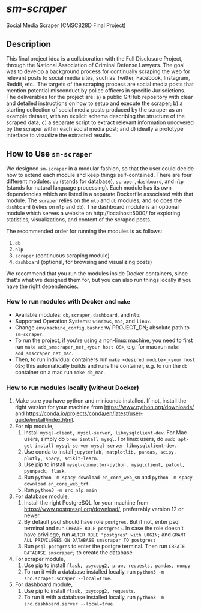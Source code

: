 # _sm-scraper_
Social Media Scraper (CMSC828D Final Project)

## Description

This final project idea is a collaboration with the Full Disclosure Project,
through the National Association of Criminal Defense Lawyers. The goal was to
develop a background process for continually scraping the web for relevant
posts to social media sites, such as Twitter, Facebook, Instagram, Reddit,
etc.. The targets of the scraping process are social media posts that mention
potential misconduct by police officers in specific Jurisdictions. The
deliverables for the project are: a) a public GitHub repository with clear and
detailed instructions on how to setup and execute the scraper; b) a starting
collection of social media posts produced by the scraper as an example dataset,
with an explicit schema describing the structure of the scraped data; c) a
separate script to extract relevant information uncovered by the scraper within
each social media post; and d) ideally a prototype interface to visualize the
extracted results.

## How to Use `sm-scraper`

We designed `sm-scraper` in a modular fashion, so that the user could decide
how to extend each module and keep things self-contained. There are
four different modules: `db` (stands for database), `scraper`, `dashboard`, and
`nlp` (stands for natural language processing).
Each module has its own dependencies which are listed in a separate
Dockerfile associated with that module. The `scraper` relies on the `nlp` and
`db` modules, and so does the `dashboard` (relies on `nlp` and `db`). The
dashboard module is an optional module which serves a website on
http://localhost:5000/ for exploring statistics, visualizations, and content of
the scraped posts.

The recommended order for running the modules is as follows:
1. `db`
2. `nlp` 
3. `scraper` (continuous scraping module)
4. `dashboard` (optional, for browsing and visualizing posts)

We recommend that you run the modules inside Docker containers, since that's
what we designed them for, but you can also run things locally if you have the
right dependencies.

### How to run modules with Docker and `make`

- Available modules: `db`, `scraper`, `dashboard`, and `nlp`.
- Supported Operation Systems: `windows`, `mac`, and `linux`.
- Change `env/machine_config.bashrc` w/ PROJECT_DN; absolute path to `sm-scraper`.
- To run the project, if you're using a non-linux machine, you need to first
  run `make add_smscraper_net_<your host OS>`, e.g. for mac run `make add_smscraper_net_mac`.
- Then, to run individual containers run `make <desired module>_<your host OS>`; 
  this automatically builds and runs the container, e.g. to run the `db`
  container on a mac run `make db_mac`.

### How to run modules locally (without Docker)

1. Make sure you have python and miniconda installed. If not, install the right version for your machine from https://www.python.org/downloads/ and https://conda.io/projects/conda/en/latest/user-guide/install/index.html.
2. For nlp module, 
    1. Install `mysql-client, mysql-server, libmysqlclient-dev`. For Mac users, simply do `brew isntall mysql`. For linux users, do `sudo apt-get install mysql-server mysql-server libmysqlclient-dev`.
    2. Use conda to install `jupyterlab, matplotlib, pandas, scipy, plotly, spacy, scikit-learn`.
    3. Use pip to install `mysql-connector-python, mysqlclient, patool, pyunpack, flask`.
    4. Run `python -m spacy download en_core_web_sm` and `python -m spacy download en_core_web_trf`.
    5. Run `python3 -m src.nlp.main`
3. For database module,
    1. Install the right PostgreSQL for your machine from
       https://www.postgresql.org/download/, preferrably version 12 or newer.
    2. By default psql should have role `postgres`. But if not, enter psql terminal and run `CREATE ROLE postgres;`. In case the role doesn't have privilege, run `ALTER ROLE "postgres" with LOGIN;` and `GRANT ALL PRIVILEGES ON DATABASE smscraper TO postgres;`
    3. Run `psql postgres` to enter the postgre terminal. Then run `CREATE DATABASE smscraper;` to create the database.
4. For scraper module,
    1. Use pip to install `flask, psycopg2, praw, requests, pandas, numpy`
    2. To run it with a database installed locally, run 
    `python3 -m src.scraper.scraper --local=true`.
5. For dashboard module,
    1. Use pip to install `flask, psycopg2, requests`.
    2. To run it with a database installed locally, run 
    `python3 -m src.dashboard.server --local=true`.
    